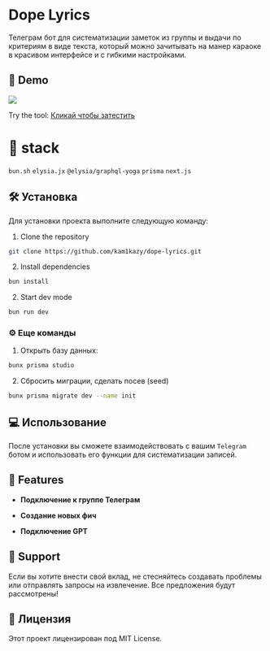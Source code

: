 # Dope Lyrics

Телеграм бот для систематизации заметок из группы и выдачи по критериям в виде текста, который можно зачитывать на манер караоке в красивом интерфейсе и с гибкими настройками.

## 🚀 Demo

<a href="https://dope-lyrics.vercel.app/" target="blank">
    <img src="https://img.shields.io/website?url=https%3A%2F%2Frahuldkjain.github.io%2Fgh-profile-readme-generator&logo=github&style=flat-square" />
</a>

Try the tool: [Кликай чтобы затестить](https://dope-lyrics.vercel.app/)

# 🌟 stack

`bun.sh` 
`elysia.jx` 
`@elysia/graphql-yoga` 
`prisma` 
`next.js`

## 🛠️ Установка

Для установки проекта выполните следующую команду:

1. Clone the repository

```bash
git clone https://github.com/kam1kazy/dope-lyrics.git
```

2. Install dependencies

```bash
bun install
```

2. Start dev mode

```bash
bun run dev
```

### ⚙️ Еще команды

1. Открыть базу данных:

```bash
bunx prisma studio  
```

2. Сбросить миграции, сделать посев (seed)

```bash
bunx prisma migrate dev --name init
```

## 💻  Использование

После установки вы сможете взаимодействовать с вашим `Telegram` ботом и использовать его функции для систематизации записей.

## 🧐 Features

- **Подключение к группе Телеграм**

- **Создание новых фич**

- **Подключение GPT**

## 🙏 Support

Если вы хотите внести свой вклад, не стесняйтесь создавать проблемы или отправлять запросы на извлечение. Все предложения будут рассмотрены!

## 🍰 Лицензия

Этот проект лицензирован под MIT License.
